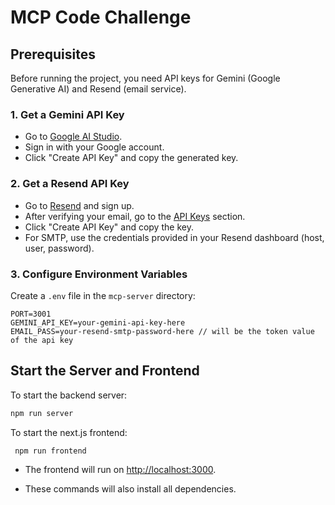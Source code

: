 # MCP Code Challenge

## Prerequisites

Before running the project, you need API keys for Gemini (Google Generative AI) and Resend (email service).

### 1. Get a Gemini API Key

- Go to [Google AI Studio](https://aistudio.google.com/app/apikey).
- Sign in with your Google account.
- Click "Create API Key" and copy the generated key.

### 2. Get a Resend API Key

- Go to [Resend](https://resend.com/) and sign up.
- After verifying your email, go to the [API Keys](https://resend.com/api-keys) section.
- Click "Create API Key" and copy the key.
- For SMTP, use the credentials provided in your Resend dashboard (host, user, password).

### 3. Configure Environment Variables

Create a `.env` file in the `mcp-server` directory:

```env
PORT=3001
GEMINI_API_KEY=your-gemini-api-key-here
EMAIL_PASS=your-resend-smtp-password-here // will be the token value of the api key
```

## Start the Server and Frontend

To start the backend server:

```sh
npm run server
```

To start the next.js frontend:

```sh
 npm run frontend
```

- The frontend will run on [http://localhost:3000](http://localhost:3000).


- These commands will also install all dependencies.
